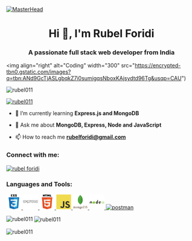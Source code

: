 [![MasterHead](https://camo.githubusercontent.com/f1c0fc76d120f760664938edd8e1818f9d407b03f8ce7d306e12094d8853b6a0/687474703a2f2f692e696d6775722e636f6d2f6337476d414a662e706e67)](https://Rubel011.io)
<h1 align="center">Hi 👋, I'm Rubel Foridi</h1>
<h3 align="center">A passionate full stack web developer from India</h3>

<img align="right" alt="Coding" width="300" src="https://encrypted-tbn0.gstatic.com/images?q=tbn:ANd9GcTjASLgbqkZ7i0sumigqsNboxKAjsydtd96Tg&usqp=CAU")
<p align="left"> <img src="https://komarev.com/ghpvc/?username=rubel011&label=Profile%20views&color=0e75b6&style=flat" alt="rubel011" /> </p>

<p align="left"> <a href="https://github.com/ryo-ma/github-profile-trophy"><img src="https://github-profile-trophy.vercel.app/?username=rubel011" alt="rubel011" /></a> </p>

- 🌱 I’m currently learning **Express.js and MongoDB**

- 💬 Ask me about **MongoDB, Express, Node and JavaScript**

- 📫 How to reach me **rubelforidi@gmail.com**

<h3 align="left">Connect with me:</h3>
<p align="left">
<a href="https://linkedin.com/in/rubel-foridi-62319a231" target="blank"><img align="center" src="https://raw.githubusercontent.com/rahuldkjain/github-profile-readme-generator/master/src/images/icons/Social/linked-in-alt.svg" alt="rubel foridi" height="30" width="40" /></a>
</p>

<h3 align="left">Languages and Tools:</h3>
<p align="left"> <a href="https://www.w3schools.com/css/" target="_blank" rel="noreferrer"> <img src="https://raw.githubusercontent.com/devicons/devicon/master/icons/css3/css3-original-wordmark.svg" alt="css3" width="40" height="40"/> </a> <a href="https://expressjs.com" target="_blank" rel="noreferrer"> <img src="https://raw.githubusercontent.com/devicons/devicon/master/icons/express/express-original-wordmark.svg" alt="express" width="40" height="40"/> </a> <a href="https://www.w3.org/html/" target="_blank" rel="noreferrer"> <img src="https://raw.githubusercontent.com/devicons/devicon/master/icons/html5/html5-original-wordmark.svg" alt="html5" width="40" height="40"/> </a> <a href="https://developer.mozilla.org/en-US/docs/Web/JavaScript" target="_blank" rel="noreferrer"> <img src="https://raw.githubusercontent.com/devicons/devicon/master/icons/javascript/javascript-original.svg" alt="javascript" width="40" height="40"/> </a> <a href="https://www.mongodb.com/" target="_blank" rel="noreferrer"> <img src="https://raw.githubusercontent.com/devicons/devicon/master/icons/mongodb/mongodb-original-wordmark.svg" alt="mongodb" width="40" height="40"/> </a> <a href="https://nodejs.org" target="_blank" rel="noreferrer"> <img src="https://raw.githubusercontent.com/devicons/devicon/master/icons/nodejs/nodejs-original-wordmark.svg" alt="nodejs" width="40" height="40"/> </a> <a href="https://postman.com" target="_blank" rel="noreferrer"> <img src="https://www.vectorlogo.zone/logos/getpostman/getpostman-icon.svg" alt="postman" width="40" height="40"/> </a> </p>

<p><img align="left" src="https://github-readme-stats.vercel.app/api/top-langs?username=rubel011&show_icons=true&locale=en&layout=compact" alt="rubel011" /></p>

<p>&nbsp;<img align="center" src="https://github-readme-stats.vercel.app/api?username=rubel011&show_icons=true&locale=en" alt="rubel011" /></p>

<p><img align="center" src="https://github-readme-streak-stats.herokuapp.com/?user=rubel011&" alt="rubel011" /></p>
